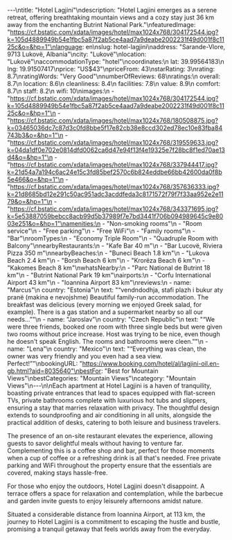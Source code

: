 ---\ntitle: "Hotel Lagjini"\ndescription: "Hotel Lagjini emerges as a serene retreat, offering breathtaking mountain views and a cozy stay just 36 km away from the enchanting Butrint National Park."\nfeaturedImage: "https://cf.bstatic.com/xdata/images/hotel/max1024x768/304172544.jpg?k=105d4889949b54e1fbc5a87f2ab5ce4aad7a9deabe2002231f49d001f8c1125c&o=&hp=1"\nlanguage: en\nslug: hotel-lagjini\naddress: "Sarande-Vlore, 9713 Lukovë, Albania"\ncity: "Lukovë"\nlocation: "Lukovë"\naccommodationType: "hotel"\ncoordinates:\n  lat: 39.99564183\n  lng: 19.91507417\nprice: "US$43"\npriceFrom: 43\nstarRating: 3\nrating: 8.7\nratingWords: "Very Good"\nnumberOfReviews: 68\nratings:\n  overall: 8.7\n  location: 8.6\n  cleanliness: 8.4\n  facilities: 7.8\n  value: 8.9\n  comfort: 8.7\n  staff: 8.2\n  wifi: 10\nimages:\n  - "https://cf.bstatic.com/xdata/images/hotel/max1024x768/304172544.jpg?k=105d4889949b54e1fbc5a87f2ab5ce4aad7a9deabe2002231f49d001f8c1125c&o=&hp=1"\n  - "https://cf.bstatic.com/xdata/images/hotel/max1024x768/180508875.jpg?k=03465036dc7c87d3c0fd8bbe5f17e82cb38e8ccd302ed78ec10e83fba84743b3&o=&hp=1"\n  - "https://cf.bstatic.com/xdata/images/hotel/max1024x768/319559633.jpg?k=04da1df0e702e0814dfd0062ca6d47e94f13f4e19325e7f28bc8f1ed70ae13d4&o=&hp=1"\n  - "https://cf.bstatic.com/xdata/images/hotel/max1024x768/337944417.jpg?k=21d54a7a194c6ac24e15c3fd85bef2570c6b824eddbe66bb42600da0f8b5e466&o=&hp=1"\n  - "https://cf.bstatic.com/xdata/images/hotel/max1024x768/357636333.jpg?k=21d8685bd12e291c50ac951adc3acddfeda3c8171572f79f7f33aa952e2e1179&o=&hp=1"\n  - "https://cf.bstatic.com/xdata/images/hotel/max1024x768/343371695.jpg?k=5e53887059bebcc8acb99d5b37989f7e7bd3441f706b094989645c9e8003e251&o=&hp=1"\namenities:\n  - "Non-smoking rooms"\n  - "Room service"\n  - "Free parking"\n  - "Free WiFi"\n  - "Family rooms"\n  - "Bar"\nroomTypes:\n  - "Economy Triple Room"\n  - "Quadruple Room with Balcony"\nnearbyRestaurants:\n  - "Kafe Bar 40 m"\n  - "Bar Lucovë, Riviera Pizza 350 m"\nnearbyBeaches:\n  - "Buneci Beach 1.8 km"\n  - "Lukova Beach 2.4 km"\n  - "Borsh Beach 6 km"\n  - "Krorëza Beach 6 km"\n  - "Kakomes Beach 8 km"\nwhatsNearby:\n  - "Parc National de Butrint 18 km"\n  - "Butrint National Park 19 km"\nairports:\n  - "Corfu International Airport 43 km"\n  - "Ioannina Airport 83 km"\nreviews:\n  - name: "Marcus"\n    country: "Estonia"\n    text: "“vendndodhja, stafi
plazh i bukur aty pranë (makina e nevojshme)
Beautiful family-run accommodation. The breakfast was delicious (every morning we enjoyed Greek salad, for example). There is a gas station and a supermarket nearby so all our needs...”"\n  - name: "Jaroslav"\n    country: "Czech Republic"\n    text: "“We were three friends, booked one room with three single beds but were given two rooms without price increase.
Host was trying to be nice, even though he doesn't speak English.
The rooms and bathrooms were cleen.”"\n  - name: "Lena"\n    country: "Mexico"\n    text: "“Everything was clean, the owner was very friendly and you even had a sea view. Perfect!”"\nbookingURL: "https://www.booking.com/hotel/al/lagjini-oil.en-gb.html?aid=8035640"\nbestFor: "Best for Mountain Views"\nbestCategories: "Mountain Views"\ncategory: "Mountain Views"\n---\n\nEach apartment at Hotel Lagjini is a haven of tranquility, boasting private entrances that lead to spaces equipped with flat-screen TVs, private bathrooms complete with luxurious hot tubs and slippers, ensuring a stay that marries relaxation with privacy. The thoughtful design extends to soundproofing and air conditioning in all units, alongside the practical addition of desks, catering to both leisure and business travelers.

The presence of an on-site restaurant elevates the experience, allowing guests to savor delightful meals without having to venture far. Complementing this is a coffee shop and bar, perfect for those moments when a cup of coffee or a refreshing drink is all that's needed. Free private parking and WiFi throughout the property ensure that the essentials are covered, making stays hassle-free.

For those who enjoy the outdoors, Hotel Lagjini doesn't disappoint. A terrace offers a space for relaxation and contemplation, while the barbecue and garden invite guests to enjoy leisurely afternoons amidst nature.

Situated a considerable distance from Ioannina Airport, at 113 km, the journey to Hotel Lagjini is a commitment to escaping the hustle and bustle, promising a tranquil getaway that feels worlds away from the everyday.